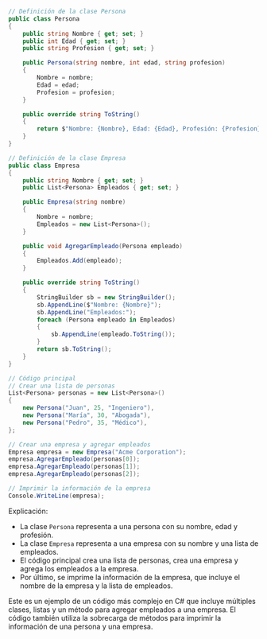 ```c#
// Definición de la clase Persona
public class Persona
{
    public string Nombre { get; set; }
    public int Edad { get; set; }
    public string Profesion { get; set; }

    public Persona(string nombre, int edad, string profesion)
    {
        Nombre = nombre;
        Edad = edad;
        Profesion = profesion;
    }

    public override string ToString()
    {
        return $"Nombre: {Nombre}, Edad: {Edad}, Profesión: {Profesion}";
    }
}

// Definición de la clase Empresa
public class Empresa
{
    public string Nombre { get; set; }
    public List<Persona> Empleados { get; set; }

    public Empresa(string nombre)
    {
        Nombre = nombre;
        Empleados = new List<Persona>();
    }

    public void AgregarEmpleado(Persona empleado)
    {
        Empleados.Add(empleado);
    }

    public override string ToString()
    {
        StringBuilder sb = new StringBuilder();
        sb.AppendLine($"Nombre: {Nombre}");
        sb.AppendLine("Empleados:");
        foreach (Persona empleado in Empleados)
        {
            sb.AppendLine(empleado.ToString());
        }
        return sb.ToString();
    }
}

// Código principal
// Crear una lista de personas
List<Persona> personas = new List<Persona>()
{
    new Persona("Juan", 25, "Ingeniero"),
    new Persona("María", 30, "Abogada"),
    new Persona("Pedro", 35, "Médico"),
};

// Crear una empresa y agregar empleados
Empresa empresa = new Empresa("Acme Corporation");
empresa.AgregarEmpleado(personas[0]);
empresa.AgregarEmpleado(personas[1]);
empresa.AgregarEmpleado(personas[2]);

// Imprimir la información de la empresa
Console.WriteLine(empresa);
```

Explicación:

* La clase `Persona` representa a una persona con su nombre, edad y profesión.
* La clase `Empresa` representa a una empresa con su nombre y una lista de empleados.
* El código principal crea una lista de personas, crea una empresa y agrega los empleados a la empresa.
* Por último, se imprime la información de la empresa, que incluye el nombre de la empresa y la lista de empleados.

 Este es un ejemplo de un código más complejo en C# que incluye múltiples clases, listas y un método para agregar empleados a una empresa. El código también utiliza la sobrecarga de métodos para imprimir la información de una persona y una empresa.